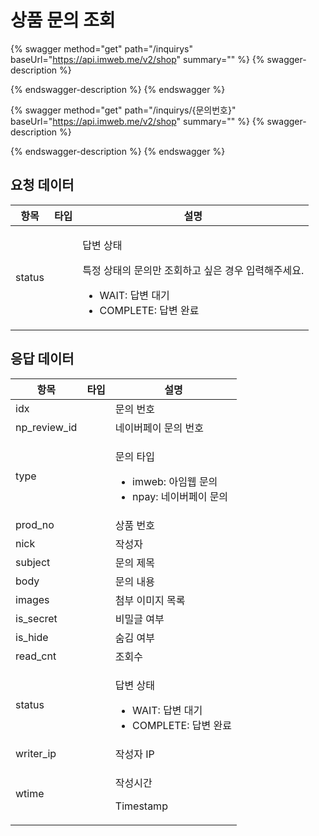 # 상품 문의 조회

{% swagger method="get" path="/inquirys" baseUrl="https://api.imweb.me/v2/shop" summary="" %}
{% swagger-description %}

{% endswagger-description %}
{% endswagger %}

{% swagger method="get" path="/inquirys/{문의번호}" baseUrl="https://api.imweb.me/v2/shop" summary="" %}
{% swagger-description %}

{% endswagger-description %}
{% endswagger %}

## 요청 데이터

<table><thead><tr><th>항목</th><th data-type="select">타입</th><th>설명</th></tr></thead><tbody><tr><td>status</td><td></td><td><p>답변 상태</p><p>특정 상태의 문의만 조회하고 싶은 경우 입력해주세요.</p><ul><li>WAIT: 답변 대기</li><li>COMPLETE: 답변 완료</li></ul></td></tr></tbody></table>

## **응답 데이**터

<table><thead><tr><th>항목</th><th data-type="select">타입</th><th>설명</th></tr></thead><tbody><tr><td>idx</td><td></td><td>문의 번호</td></tr><tr><td>np_review_id</td><td></td><td>네이버페이 문의 번호</td></tr><tr><td>type</td><td></td><td><p>문의 타입</p><ul><li>imweb: 아임웹 문의</li><li>npay: 네이버페이 문의</li></ul></td></tr><tr><td>prod_no</td><td></td><td>상품 번호</td></tr><tr><td>nick</td><td></td><td>작성자</td></tr><tr><td>subject</td><td></td><td>문의 제목</td></tr><tr><td>body</td><td></td><td>문의 내용</td></tr><tr><td>images</td><td></td><td>첨부 이미지 목록</td></tr><tr><td>is_secret</td><td></td><td>비밀글 여부</td></tr><tr><td>is_hide</td><td></td><td>숨김 여부</td></tr><tr><td>read_cnt</td><td></td><td>조회수</td></tr><tr><td>status</td><td></td><td><p>답변 상태</p><ul><li>WAIT: 답변 대기</li><li>COMPLETE: 답변 완료</li></ul></td></tr><tr><td>writer_ip</td><td></td><td>작성자 IP</td></tr><tr><td>wtime</td><td></td><td><p>작성시간</p><p>Timestamp</p></td></tr></tbody></table>
